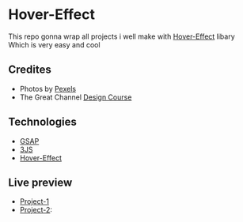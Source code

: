 # Hover-Effect
This repo gonna wrap all projects i well make with [Hover-Effect](https://github.com/robin-dela/hover-effect) libary  
Which is very easy and cool  
## Credites 
- Photos by [Pexels](https://www.pexels.com/)
- The Great Channel [Design Course](https://www.youtube.com/channel/UCVyRiMvfUNMA1UPlDPzG5Ow)

## Technologies
- [GSAP](https://github.com/greensock/GSAP)
- [3JS](https://github.com/mrdoob/three.js)
- [Hover-Effect](https://github.com/robin-dela/hover-effect)

## Live preview
- [Project-1](https://fettahaud.github.io/Hover-Effect/Project-1/index.html)
- [Project-2](https://fettahaud.github.io/Hover-Effect/Project-2/index.html):
